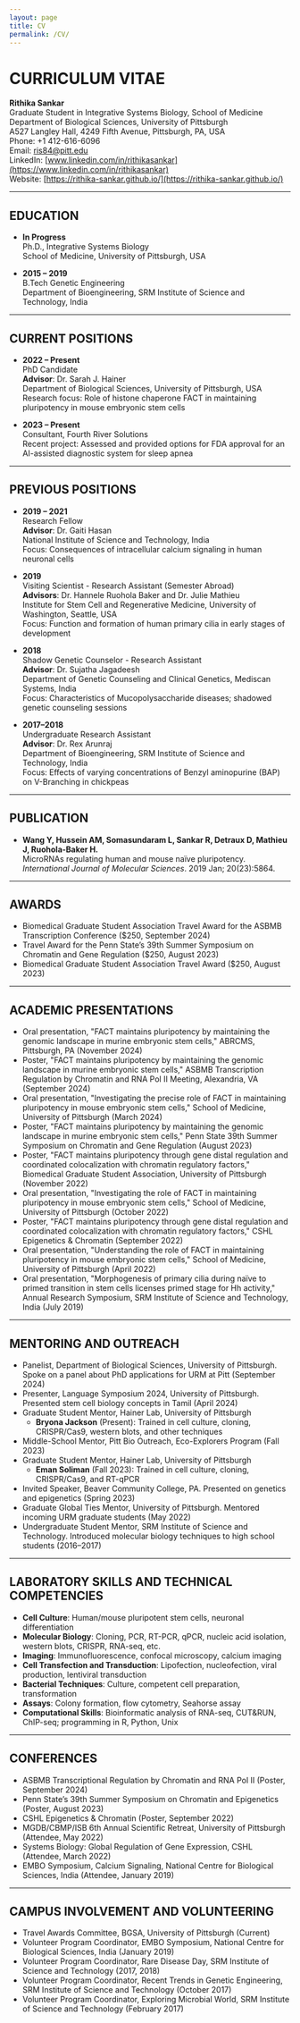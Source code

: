 ```yaml
---
layout: page
title: CV
permalink: /CV/
---
```

# CURRICULUM VITAE

**Rithika Sankar**  
Graduate Student in Integrative Systems Biology, School of Medicine  
Department of Biological Sciences, University of Pittsburgh  
A527 Langley Hall, 4249 Fifth Avenue, Pittsburgh, PA, USA  
Phone: +1 412-616-6096  
Email: [ris84@pitt.edu](mailto:ris84@pitt.edu)  
LinkedIn: [www.linkedin.com/in/rithikasankar](https://www.linkedin.com/in/rithikasankar)  
Website: [https://rithika-sankar.github.io/](https://rithika-sankar.github.io/)

---

## EDUCATION

- **In Progress**  
  Ph.D., Integrative Systems Biology  
  School of Medicine, University of Pittsburgh, USA

- **2015 – 2019**  
  B.Tech Genetic Engineering  
  Department of Bioengineering, SRM Institute of Science and Technology, India

---

## CURRENT POSITIONS

- **2022 – Present**  
  PhD Candidate  
  **Advisor**: Dr. Sarah J. Hainer  
  Department of Biological Sciences, University of Pittsburgh, USA  
  Research focus: Role of histone chaperone FACT in maintaining pluripotency in mouse embryonic stem cells

- **2023 – Present**  
  Consultant, Fourth River Solutions  
  Recent project: Assessed and provided options for FDA approval for an AI-assisted diagnostic system for sleep apnea

---

## PREVIOUS POSITIONS

- **2019 – 2021**  
  Research Fellow  
  **Advisor**: Dr. Gaiti Hasan  
  National Institute of Science and Technology, India  
  Focus: Consequences of intracellular calcium signaling in human neuronal cells

- **2019**  
  Visiting Scientist - Research Assistant (Semester Abroad)  
  **Advisors**: Dr. Hannele Ruohola Baker and Dr. Julie Mathieu  
  Institute for Stem Cell and Regenerative Medicine, University of Washington, Seattle, USA  
  Focus: Function and formation of human primary cilia in early stages of development

- **2018**  
  Shadow Genetic Counselor - Research Assistant  
  **Advisor**: Dr. Sujatha Jagadeesh  
  Department of Genetic Counseling and Clinical Genetics, Mediscan Systems, India  
  Focus: Characteristics of Mucopolysaccharide diseases; shadowed genetic counseling sessions

- **2017–2018**  
  Undergraduate Research Assistant  
  **Advisor**: Dr. Rex Arunraj  
  Department of Bioengineering, SRM Institute of Science and Technology, India  
  Focus: Effects of varying concentrations of Benzyl aminopurine (BAP) on V-Branching in chickpeas

---

## PUBLICATION

- **Wang Y, Hussein AM, Somasundaram L, Sankar R, Detraux D, Mathieu J, Ruohola-Baker H.**  
  MicroRNAs regulating human and mouse naïve pluripotency. *International Journal of Molecular Sciences*. 2019 Jan; 20(23):5864.

---

## AWARDS

- Biomedical Graduate Student Association Travel Award for the ASBMB Transcription Conference ($250, September 2024)
- Travel Award for the Penn State’s 39th Summer Symposium on Chromatin and Gene Regulation ($250, August 2023)
- Biomedical Graduate Student Association Travel Award ($250, August 2023)

---

## ACADEMIC PRESENTATIONS

- Oral presentation, "FACT maintains pluripotency by maintaining the genomic landscape in murine embryonic stem cells," ABRCMS, Pittsburgh, PA (November 2024)
- Poster, "FACT maintains pluripotency by maintaining the genomic landscape in murine embryonic stem cells," ASBMB Transcription Regulation by Chromatin and RNA Pol II Meeting, Alexandria, VA (September 2024)
- Oral presentation, "Investigating the precise role of FACT in maintaining pluripotency in mouse embryonic stem cells," School of Medicine, University of Pittsburgh (March 2024)
- Poster, "FACT maintains pluripotency by maintaining the genomic landscape in murine embryonic stem cells," Penn State 39th Summer Symposium on Chromatin and Gene Regulation (August 2023)
- Poster, "FACT maintains pluripotency through gene distal regulation and coordinated colocalization with chromatin regulatory factors," Biomedical Graduate Student Association, University of Pittsburgh (November 2022)
- Oral presentation, "Investigating the role of FACT in maintaining pluripotency in mouse embryonic stem cells," School of Medicine, University of Pittsburgh (October 2022)
- Poster, "FACT maintains pluripotency through gene distal regulation and coordinated colocalization with chromatin regulatory factors," CSHL Epigenetics & Chromatin (September 2022)
- Oral presentation, "Understanding the role of FACT in maintaining pluripotency in mouse embryonic stem cells," School of Medicine, University of Pittsburgh (April 2022)
- Oral presentation, "Morphogenesis of primary cilia during naïve to primed transition in stem cells licenses primed stage for Hh activity," Annual Research Symposium, SRM Institute of Science and Technology, India (July 2019)

---

## MENTORING AND OUTREACH

- Panelist, Department of Biological Sciences, University of Pittsburgh. Spoke on a panel about PhD applications for URM at Pitt (September 2024)
- Presenter, Language Symposium 2024, University of Pittsburgh. Presented stem cell biology concepts in Tamil (April 2024)
- Graduate Student Mentor, Hainer Lab, University of Pittsburgh  
  - **Bryona Jackson** (Present): Trained in cell culture, cloning, CRISPR/Cas9, western blots, and other techniques
- Middle-School Mentor, Pitt Bio Outreach, Eco-Explorers Program (Fall 2023)
- Graduate Student Mentor, Hainer Lab, University of Pittsburgh  
  - **Eman Soliman** (Fall 2023): Trained in cell culture, cloning, CRISPR/Cas9, and RT-qPCR
- Invited Speaker, Beaver Community College, PA. Presented on genetics and epigenetics (Spring 2023)
- Graduate Global Ties Mentor, University of Pittsburgh. Mentored incoming URM graduate students (May 2022)
- Undergraduate Student Mentor, SRM Institute of Science and Technology. Introduced molecular biology techniques to high school students (2016–2017)

---

## LABORATORY SKILLS AND TECHNICAL COMPETENCIES

- **Cell Culture**: Human/mouse pluripotent stem cells, neuronal differentiation
- **Molecular Biology**: Cloning, PCR, RT-PCR, qPCR, nucleic acid isolation, western blots, CRISPR, RNA-seq, etc.
- **Imaging**: Immunofluorescence, confocal microscopy, calcium imaging
- **Cell Transfection and Transduction**: Lipofection, nucleofection, viral production, lentiviral transduction
- **Bacterial Techniques**: Culture, competent cell preparation, transformation
- **Assays**: Colony formation, flow cytometry, Seahorse assay
- **Computational Skills**: Bioinformatic analysis of RNA-seq, CUT&RUN, ChIP-seq; programming in R, Python, Unix

---

## CONFERENCES

- ASBMB Transcriptional Regulation by Chromatin and RNA Pol II (Poster, September 2024)
- Penn State’s 39th Summer Symposium on Chromatin and Epigenetics (Poster, August 2023)
- CSHL Epigenetics & Chromatin (Poster, September 2022)
- MGDB/CBMP/ISB 6th Annual Scientific Retreat, University of Pittsburgh (Attendee, May 2022)
- Systems Biology: Global Regulation of Gene Expression, CSHL (Attendee, March 2022)
- EMBO Symposium, Calcium Signaling, National Centre for Biological Sciences, India (Attendee, January 2019)

---

## CAMPUS INVOLVEMENT AND VOLUNTEERING

- Travel Awards Committee, BGSA, University of Pittsburgh (Current)
- Volunteer Program Coordinator, EMBO Symposium, National Centre for Biological Sciences, India (January 2019)
- Volunteer Program Coordinator, Rare Disease Day, SRM Institute of Science and Technology (2017, 2018)
- Volunteer Program Coordinator, Recent Trends in Genetic Engineering, SRM Institute of Science and Technology (October 2017)
- Volunteer Program Coordinator, Exploring Microbial World, SRM Institute of Science and Technology (February 2017)
